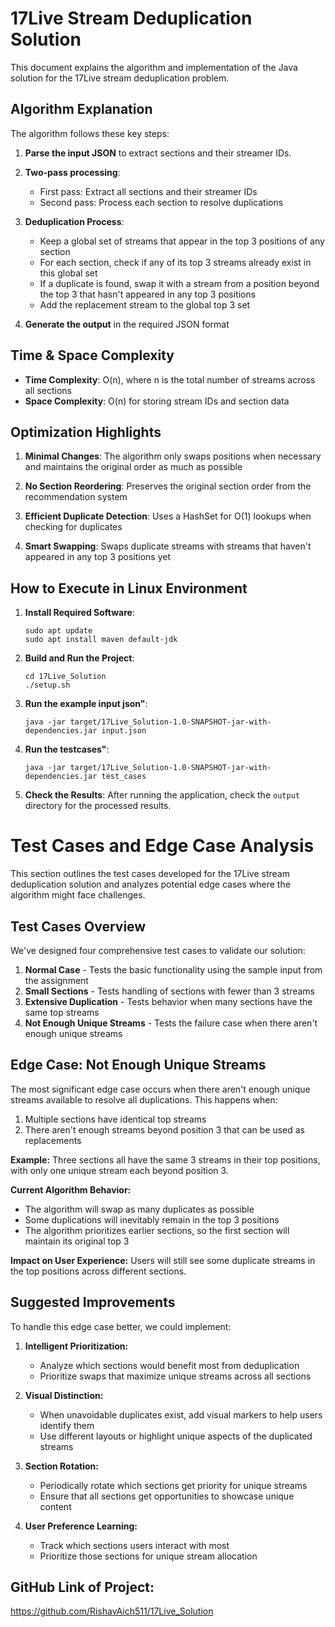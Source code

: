 # 17Live Stream Deduplication Solution

This document explains the algorithm and implementation of the Java solution for the 17Live stream deduplication problem.

## Algorithm Explanation

The algorithm follows these key steps:

1. **Parse the input JSON** to extract sections and their streamer IDs.

2. **Two-pass processing**:
   - First pass: Extract all sections and their streamer IDs
   - Second pass: Process each section to resolve duplications

3. **Deduplication Process**:
   - Keep a global set of streams that appear in the top 3 positions of any section
   - For each section, check if any of its top 3 streams already exist in this global set
   - If a duplicate is found, swap it with a stream from a position beyond the top 3 that hasn't appeared in any top 3 positions
   - Add the replacement stream to the global top 3 set

4. **Generate the output** in the required JSON format

## Time & Space Complexity

- **Time Complexity**: O(n), where n is the total number of streams across all sections
- **Space Complexity**: O(n) for storing stream IDs and section data

## Optimization Highlights

1. **Minimal Changes**: The algorithm only swaps positions when necessary and maintains the original order as much as possible

2. **No Section Reordering**: Preserves the original section order from the recommendation system

3. **Efficient Duplicate Detection**: Uses a HashSet for O(1) lookups when checking for duplicates

4. **Smart Swapping**: Swaps duplicate streams with streams that haven't appeared in any top 3 positions yet


## How to Execute in Linux Environment

1. **Install Required Software**:
   ```
   sudo apt update
   sudo apt install maven default-jdk
   ```

2. **Build and Run the Project**:
   ```
   cd 17Live_Solution
   ./setup.sh
   ```
3. **Run the example input json"**:
    ```
    java -jar target/17Live_Solution-1.0-SNAPSHOT-jar-with-dependencies.jar input.json
    ```
4. **Run the testcases"**:
    ```
    java -jar target/17Live_Solution-1.0-SNAPSHOT-jar-with-dependencies.jar test_cases
    ```
5. **Check the Results**:
   After running the application, check the `output` directory for the processed results.


# Test Cases and Edge Case Analysis

This section outlines the test cases developed for the 17Live stream deduplication solution and analyzes potential edge cases where the algorithm might face challenges.

## Test Cases Overview

We've designed four comprehensive test cases to validate our solution:

1. **Normal Case** - Tests the basic functionality using the sample input from the assignment
2. **Small Sections** - Tests handling of sections with fewer than 3 streams
3. **Extensive Duplication** - Tests behavior when many sections have the same top streams
4. **Not Enough Unique Streams** - Tests the failure case when there aren't enough unique streams

## Edge Case: Not Enough Unique Streams

The most significant edge case occurs when there aren't enough unique streams available to resolve all duplications. This happens when:

1. Multiple sections have identical top streams
2. There aren't enough streams beyond position 3 that can be used as replacements

**Example:** Three sections all have the same 3 streams in their top positions, with only one unique stream each beyond position 3.

**Current Algorithm Behavior:** 
- The algorithm will swap as many duplicates as possible
- Some duplications will inevitably remain in the top 3 positions
- The algorithm prioritizes earlier sections, so the first section will maintain its original top 3

**Impact on User Experience:**
Users will still see some duplicate streams in the top positions across different sections.

## Suggested Improvements

To handle this edge case better, we could implement:

1. **Intelligent Prioritization:**
   - Analyze which sections would benefit most from deduplication
   - Prioritize swaps that maximize unique streams across all sections

2. **Visual Distinction:**
   - When unavoidable duplicates exist, add visual markers to help users identify them
   - Use different layouts or highlight unique aspects of the duplicated streams

3. **Section Rotation:**
   - Periodically rotate which sections get priority for unique streams
   - Ensure that all sections get opportunities to showcase unique content

4. **User Preference Learning:**
   - Track which sections users interact with most
   - Prioritize those sections for unique stream allocation

## GitHub Link of Project: 

https://github.com/RishavAich511/17Live_Solution
